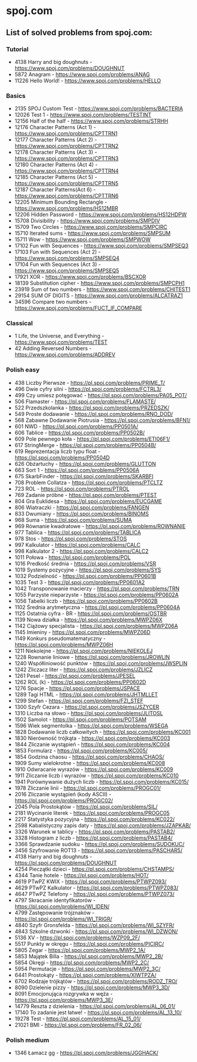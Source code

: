 # spoj.com

## List of solved problems from spoj.com:

### Tutorial
- 4138 Harry and big doughnuts - https://www.spoj.com/problems/DOUGHNUT
- 5872 Anagram - https://www.spoj.com/problems/ANAG
- 11226 Hello World! - https://www.spoj.com/problems/HELLO

### Basics
- 2135 SPOJ Custom Test - https://www.spoj.com/problems/BACTERIA
- 12026 Test 1 - https://www.spoj.com/problems/TESTINT
- 12156 Half of the half - https://www.spoj.com/problems/STRHH
- 12176 Character Patterns (Act 1) - https://www.spoj.com/problems/CPTTRN1
- 12177 Character Patterns (Act 2) - https://www.spoj.com/problems/CPTTRN2
- 12178 Character Patterns (Act 3) - https://www.spoj.com/problems/CPTTRN3
- 12180 Character Patterns (Act 4) - https://www.spoj.com/problems/CPTTRN4
- 12185 Character Patterns (Act 5) - https://www.spoj.com/problems/CPTTRN5
- 12187 Character Patterns(Act 6) - https://www.spoj.com/problems/CPTTRN6
- 12205 Minimum Bounding Rectangle - https://www.spoj.com/problems/HS12MBR
- 12206 Hidden Password - https://www.spoj.com/problems/HS12HDPW
- 15708 Divisibility - https://www.spoj.com/problems/SMPDIV
- 15709 Two Circles - https://www.spoj.com/problems/SMPCIRC
- 15710 Iterated sums - https://www.spoj.com/problems/SMPSUM
- 15711 Wow - https://www.spoj.com/problems/SMPWOW
- 17102 Fun with Sequences - https://www.spoj.com/problems/SMPSEQ3
- 17103 Fun with Sequences (Act 2) - https://www.spoj.com/problems/SMPSEQ4
- 17104 Fun with Sequences (Act 3) - https://www.spoj.com/problems/SMPSEQ5
- 17921 XOR - https://www.spoj.com/problems/BSCXOR
- 18139 Substitution cipher - https://www.spoj.com/problems/SMPCPH1
- 23919 Sum of two numbers - https://www.spoj.com/problems/CHITEST1
- 29154 SUM OF DIGITS - https://www.spoj.com/problems/ALCATRAZ1
- 34596 Compare two numbers - https://www.spoj.com/problems/FUCT_IF_COMPARE

### Classical
- 1 Life, the Universe, and Everything - https://www.spoj.com/problems/TEST
- 42 Adding Reversed Numbers - https://www.spoj.com/problems/ADDREV

### Polish easy
- 438 Liczby Pierwsze - https://pl.spoj.com/problems/PRIME_T/
- 496 Dwie cyfry silni - https://pl.spoj.com/problems/FCTRL3/
- 499 Czy umiesz potęgować - https://pl.spoj.com/problems/PA05_POT/
- 506 Flamaster - https://pl.spoj.com/problems/FLAMASTE/
- 522 Przedszkolanka - https://pl.spoj.com/problems/PRZEDSZK/
- 549 Proste dodawanie - https://pl.spoj.com/problems/RNO_DOD/
- 568 Zabawne Dodawanie Piotrusia - https://pl.spoj.com/problems/BFN1/
- 601 NWD - https://pl.spoj.com/problems/PP0501A/
- 606 Tablice - https://pl.spoj.com/problems/PP0502B/
- 609 Pole pewnego koła - https://pl.spoj.com/problems/ETI06F1/
- 617 StringMerge - https://pl.spoj.com/problems/PP0504B/
- 619 Reprezentacja liczb typu float - https://pl.spoj.com/problems/PP0504D
- 626 Obżartuchy - https://pl.spoj.com/problems/GLUTTON
- 663 Sort 1 - https://pl.spoj.com/problems/PP0506A
- 675 SkarbFinder - https://pl.spoj.com/problems/SKARBFI
- 708 Problem Collatza - https://pl.spoj.com/problems/PTCLTZ
- 723 ROL - https://pl.spoj.com/problems/PTROL
- 769 Zadanie próbne - https://pl.spoj.com/problems/PTEST
- 804 Gra Euklidesa - https://pl.spoj.com/problems/EUCGAME
- 806 Wiatraczki - https://pl.spoj.com/problems/FANGEN
- 833 Dwumiany - https://pl.spoj.com/problems/BINOMS
- 968 Suma - https://pl.spoj.com/problems/SUMA
- 969 Równanie kwadratowe - https://pl.spoj.com/problems/ROWNANIE
- 977 Tablica - https://pl.spoj.com/problems/TABLICA
- 978 Stos - https://pl.spoj.com/problems/STOS
- 997 Kalkulator - https://pl.spoj.com/problems/CALC
- 998 Kalkulator 2 - https://pl.spoj.com/problems/CALC2
- 1011 Połowa - https://pl.spoj.com/problems/POL
- 1016 Predkość średnia - https://pl.spoj.com/problems/VSR
- 1019 Systemy pozycyjne - https://pl.spoj.com/problems/SYS
- 1032 Podzielność - https://pl.spoj.com/problems/PP0601B
- 1035 Test 3 - https://pl.spoj.com/problems/PP0601A2
- 1042 Transponowanie macierzy - https://pl.spoj.com/problems/TRN
- 1055 Parzyste nieparzyste - https://pl.spoj.com/problems/PP0602A
- 1056 Tabelki liczb - https://pl.spoj.com/problems/PP0602B
- 1102 Średnia arytmetyczna - https://pl.spoj.com/problems/PP0604A
- 1125 Ostatnia cyfra - BR - https://pl.spoj.com/problems/OSTBR
- 1139 Nowa działka - https://pl.spoj.com/problems/MWPZ06X
- 1142 Ciążowy specjalista - https://pl.spoj.com/problems/MWPZ06A
- 1145 Imieniny - https://pl.spoj.com/problems/MWPZ06D
- 1149 Konkurs pseudomatematyczny - https://pl.spoj.com/problems/MWPZ06H
- 1211 Niekolejne - https://pl.spoj.com/problems/NIEKOLEJ
- 1228 Rownanie liniowe - https://pl.spoj.com/problems/JROWLIN
- 1240 Współliniowość punktów - https://pl.spoj.com/problems/JWSPLIN
- 1242 Zliczacz liter - https://pl.spoj.com/problems/JZLICZ
- 1261 Pesel - https://pl.spoj.com/problems/JPESEL
- 1262 ROL (k) - https://pl.spoj.com/problems/PP0602D
- 1276 Spacje - https://pl.spoj.com/problems/JSPACE
- 1289 Tagi HTML - https://pl.spoj.com/problems/JHTMLLET
- 1299 Stefan - https://pl.spoj.com/problems/FZI_STEF
- 1300 Szyfr Cezara - https://pl.spoj.com/problems/JSZYCER
- 1310 Liczba na słowo - https://pl.spoj.com/problems/JLITOSL
- 1502 Samolot - https://pl.spoj.com/problems/POTSAM
- 1596 Wiek segmentolka - https://pl.spoj.com/problems/WSEGA
- 1828 Dodawanie liczb całkowitych - https://pl.spoj.com/problems/KC001
- 1830 Nierówność trójkąta - https://pl.spoj.com/problems/KC003
- 1844 Zliczanie wystąpień - https://pl.spoj.com/problems/KC004
- 1853 Formularz - https://pl.spoj.com/problems/KC005/
- 1854 Godzina chaosu - https://pl.spoj.com/problems/CHAOS/
- 1909 Sumy wielokrotne - https://pl.spoj.com/problems/KC008
- 1910 Odwracanie wyrazów - https://pl.spoj.com/problems/KC009
- 1911 Zliczanie liczb i wyrazów - https://pl.spoj.com/problems/KC010
- 1941 Porównywanie dużych liczb - https://pl.spoj.com/problems/KC015/
- 1978 Zliczanie linii - https://pl.spoj.com/problems/PROGC01/
- 2016 Zliczanie wystąpień (kody ASCII) - https://pl.spoj.com/problems/PROGC02/
- 2045 Pola Prostokątów - https://pl.spoj.com/problems/SIL/
- 2181 Wycinanie literek - https://pl.spoj.com/problems/PROGC05
- 2217 Statystyka pozycyjna - https://pl.spoj.com/problems/KC022/
- 2598 Kabalistyczny zapis daty - https://pl.spoj.com/problems/JZAPKAB/
- 3326 Warunek w tablicy - https://pl.spoj.com/problems/PASTAB2/
- 3328 Histogram z liczb - https://pl.spoj.com/problems/PASTAB4/
- 3366 Sprawdzanie sudoku - https://pl.spoj.com/problems/SUDOKUC/
- 3456 Szyfrowanie ROT13 - https://pl.spoj.com/problems/PASCHAR5/
- 4138 Harry and big doughnuts - https://pl.spoj.com/problems/DOUGHNUT
- 4254 Pieczątki dzieci - https://pl.spoj.com/problems/CHSTAMPS/
- 4344 Tanie hotele - https://pl.spoj.com/problems/HOT/
- 4619 PTwPZ KWIX - https://pl.spoj.com/problems/PTWPZ093/
- 4629 PTwPZ Kalkulator - https://pl.spoj.com/problems/PTWPZ083/
- 4647 PTwPZ Telefony - https://pl.spoj.com/problems/PTWPZ073/
- 4797 Skracanie identyfikatorów - https://pl.spoj.com/problems/WI_IDEN/
- 4799 Zastępowanie trójznaków - https://pl.spoj.com/problems/WI_TRIGR/
- 4840 Szyfr Gronsfelda - https://pl.spoj.com/problems/WI_SZYFR/
- 4843 Szkolne dzwonki - https://pl.spoj.com/problems/WI_DZWON/
- 5136 XV - https://pl.spoj.com/problems/WZP09_2F/
- 5517 Punkty w okręgu - https://pl.spoj.com/problems/PICIRC/
- 5805 Zegar - https://pl.spoj.com/problems/MWP2_1A/
- 5853 Majątek Billa - https://pl.spoj.com/problems/MWP2_2B/
- 5854 Okręgi - https://pl.spoj.com/problems/MWP2_2C/
- 5954 Permutacje - https://pl.spoj.com/problems/MWP2_3C/
- 6441 Prostokąty - https://pl.spoj.com/problems/XIWTPZA/
- 6702 Rodzaje trójkątów - https://pl.spoj.com/problems/RODZ_TRO/
- 8090 Dzielenie pizzy - https://pl.spoj.com/problems/MWP3_3D/
- 8091 Emocjonująca rozgrywka w węża - https://pl.spoj.com/problems/MWP3_3E/
- 14779 Reszta z dzielenia - https://pl.spoj.com/problems/AL_06_01/
- 17140 To zadanie jest łatwe! - https://pl.spoj.com/problems/AL_13_10/
- 19278 Test - https://pl.spoj.com/problems/AL_15_01/
- 21021 BMI - https://pl.spoj.com/problems/FR_02_06/

### Polish medium
- 1346 Łamacz gg - https://pl.spoj.com/problems/JGGHACK/
